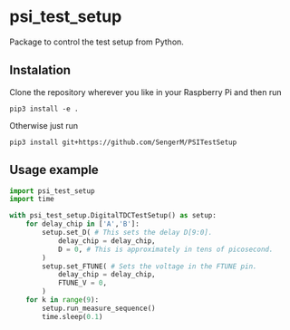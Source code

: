 # psi_test_setup

Package to control the test setup from Python.

## Instalation

Clone the repository wherever you like in your Raspberry Pi and then run

```
pip3 install -e .
```

Otherwise just run
```
pip3 install git+https://github.com/SengerM/PSITestSetup
```

## Usage example

```Python
import psi_test_setup
import time

with psi_test_setup.DigitalTDCTestSetup() as setup:
	for delay_chip in ['A','B']:
		setup.set_D( # This sets the delay D[9:0].
			delay_chip = delay_chip,
			D = 0, # This is approximately in tens of picosecond.
		)
		setup.set_FTUNE( # Sets the voltage in the FTUNE pin.
			delay_chip = delay_chip,
			FTUNE_V = 0, 
		)
	for k in range(9):
		setup.run_measure_sequence()
		time.sleep(0.1)
```
